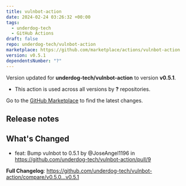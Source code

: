 ```yaml
---
title: vulnbot-action
date: 2024-02-24 03:26:32 +00:00
tags:
  - underdog-tech
  - GitHub Actions
draft: false
repo: underdog-tech/vulnbot-action
marketplace: https://github.com/marketplace/actions/vulnbot-action
version: v0.5.1
dependentsNumber: "?"
---
```



Version updated for **underdog-tech/vulnbot-action** to version **v0.5.1**.
- This action is used across all versions by **?** repositories.

Go to the [GitHub Marketplace](https://github.com/marketplace/actions/vulnbot-action) to find the latest changes.

## Release notes

## What's Changed
* feat: Bump vulnbot to 0.5.1 by @JoseAngel1196 in https://github.com/underdog-tech/vulnbot-action/pull/9


**Full Changelog**: https://github.com/underdog-tech/vulnbot-action/compare/v0.5.0...v0.5.1
